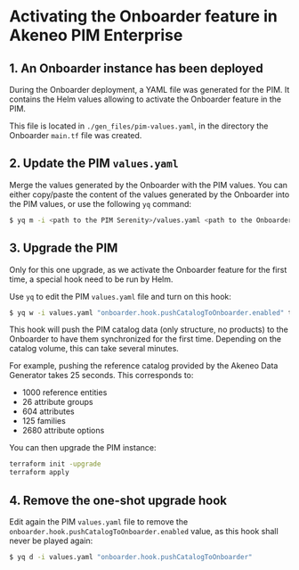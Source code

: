 # Activating the Onboarder feature in Akeneo PIM Enterprise

## 1. An Onboarder instance has been deployed

During the Onboarder deployment, a YAML file was generated for the PIM. It contains the Helm values allowing to
activate the Onboarder feature in the PIM.

This file is located in `./gen_files/pim-values.yaml`, in the directory the Onboarder `main.tf` file was created.

## 2. Update the PIM `values.yaml`

Merge the values generated by the Onboarder with the PIM values. You can either copy/paste the content of the values
generated by the Onboarder into the PIM values, or use the following `yq` command:

```bash
$ yq m -i <path to the PIM Serenity>/values.yaml <path to the Onboarder>/gen_files/pim-values.yaml
```

## 3. Upgrade the PIM

Only for this one upgrade, as we activate the Onboarder feature for the first time, a special hook need to be run by
Helm.

Use `yq` to edit the PIM `values.yaml` file and turn on this hook:

```bash
$ yq w -i values.yaml "onboarder.hook.pushCatalogToOnboarder.enabled" true
```

This hook will push the PIM catalog data (only structure, no products) to the Onboarder to have them synchronized for
the first time. Depending on the catalog volume, this can take several minutes.

For example, pushing the reference catalog provided by the Akeneo Data Generator takes 25 seconds. This corresponds to:
- 1000 reference entities
- 26 attribute groups
- 604 attributes
- 125 families
- 2680 attribute options

You can then upgrade the PIM instance:

```bash
terraform init -upgrade
terraform apply
```

## 4. Remove the one-shot upgrade hook

Edit again the PIM `values.yaml` file to remove the `onboarder.hook.pushCatalogToOnboarder.enabled` value, as this hook
shall never be played again:

```bash
$ yq d -i values.yaml "onboarder.hook.pushCatalogToOnboarder"
```
